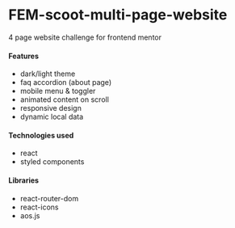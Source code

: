 # FEM-scoot-multi-page-website

4 page website challenge for frontend mentor

#### Features
- dark/light theme
- faq accordion (about page)
- mobile menu & toggler
- animated content on scroll
- responsive design
- dynamic local data

#### Technologies used
- react
- styled components

#### Libraries
- react-router-dom
- react-icons
- aos.js
